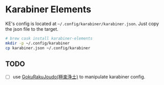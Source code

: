 # Karabiner Elements

KE's config is located at `~/.config/karabiner/karabiner.json`.
Just copy the json file to the target.


```bash
# brew cask install karabiner-elements
mkdir -p ~/.config/karabiner
cp karabiner.json ~/.config/karabiner
```

## TODO
- [ ] use [GokuRakuJoudo(極楽浄土)](https://github.com/yqrashawn/GokuRakuJoudo) to manipulate karabiner config.

